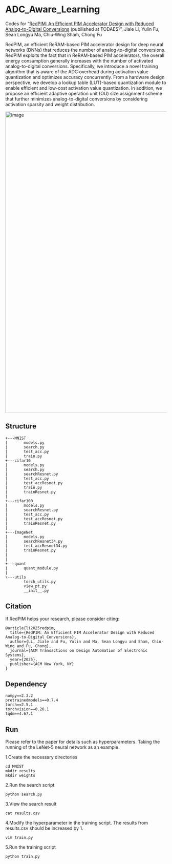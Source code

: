 # ADC_Aware_Learning

Codes for “[RedPIM: An Efficient PIM Accelerator Design with Reduced Analog-to-Digital Conversions](https://doi.org/10.1145/3769122) (pubilished at TODAES)”, Jiale Li, Yulin Fu, Sean Longyu Ma, Chiu-Wing Sham, Chong Fu 

RedPIM, an efficient ReRAM-based PIM accelerator design for deep neural networks (DNNs) that reduces the number of analog-to-digital conversions. RedPIM exploits the fact that in ReRAM-based PIM accelerators, the overall energy consumption generally increases with the number of activated analog-to-digital conversions. Specifically, we introduce a novel training algorithm that is aware of the ADC overhead during activation value quantization and optimizes accuracy concurrently. From a hardware design perspective, we develop a lookup table (LUT)-based quantization module to enable efficient and low-cost activation value quantization. In addition, we propose an efficient adaptive operation unit (OU) size assignment scheme that further minimizes analog-to-digital conversions by considering activation sparsity and weight distribution.

<img width="5437" height="941" alt="image" src="https://github.com/user-attachments/assets/1562b548-c109-4e45-8074-bc8b10c093e2" />

## Structure
```
+---MNIST
|       models.py
|       search.py
|       test_acc.py
|       train.py
+---cifar10
|       models.py
|       search.py
|       searchResnet.py
|       test_acc.py
|       test_accResnet.py
|       train.py
|       trainResnet.py
|
+---cifar100
|       models.py
|       searchResnet.py
|       test_acc.py
|       test_accResnet.py
|       trainResnet.py
|
+---ImageNet
|       models.py
|       searchResnet34.py
|       test_accResnet34.py
|       trainResnet.py
|
|
+---quant
|       quant_module.py
|
\---utils
        torch_utils.py
        view_pt.py
        __init__.py
```

## Citation

If RedPIM helps your research, please consider citing:
```
@article{li2025redpim,
  title={RedPIM: An Efficient PIM Accelerator Design with Reduced Analog-to-Digital Conversions},
  author={Li, Jiale and Fu, Yulin and Ma, Sean Longyu and Sham, Chiu-Wing and Fu, Chong},
  journal={ACM Transactions on Design Automation of Electronic Systems},
  year={2025},
  publisher={ACM New York, NY}
}
```

## Dependency
```
numpy==2.3.2
pretrainedmodels==0.7.4
torch==2.5.1
torchvision==0.20.1
tqdm==4.67.1
```

## Run

Please refer to the paper for details such as hyperparameters. Taking the running of the LeNet-5 neural network as an example.

1.Create the necessary directories
```
cd MNIST
mkdir results
mkdir weights
```

2.Run the search script
```
python search.py
```

3.View the search result
```
cat results.csv
```

4.Modify the hyperparameter in the training script. The results from results.csv should be increased by 1.
```
vim train.py
```

5.Run the training script
```
python train.py
```
